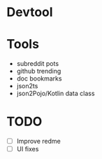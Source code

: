 # Devtool
# Tools
- subreddit pots
- github trending
- doc bookmarks
- json2ts
- json2Pojo/Kotlin data class
# TODO
- [ ] Improve redme
- [ ] UI fixes

